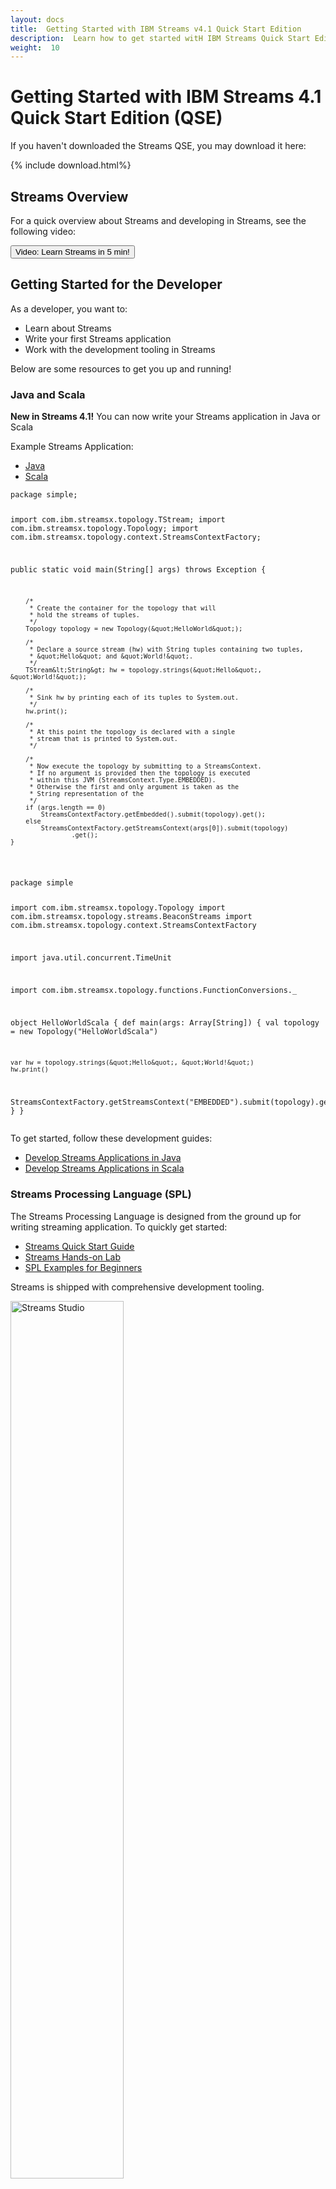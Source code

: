 ```yaml
---
layout: docs
title:  Getting Started with IBM Streams v4.1 Quick Start Edition
description:  Learn how to get started witH IBM Streams Quick Start Edition
weight:  10
---
```


# Getting Started with IBM Streams 4.1 Quick Start Edition (QSE)

If you haven't downloaded the Streams QSE, you may download it here:

{% include download.html%}

## Streams Overview

For a quick overview about Streams and developing in Streams, see the following video:

<button class="btn btn-primary btn-md" data-toggle="modal" data-target="#learnStreams">
Video:  Learn Streams in 5 min!
</button>

## Getting Started for the Developer

As a developer, you want to:

* Learn about Streams
* Write your first Streams application
* Work with the development tooling in Streams

Below are some resources to get you up and running!

### Java and Scala

<div class="alert alert-success" role="alert"><b>New in Streams 4.1!</b>  You can now write your Streams application in Java or Scala</div>

Example Streams Application:

<ul class="nav nav-tabs">
  <li class="active"><a data-toggle="tab" href="#java-0">Java</a></li>
  <li><a data-toggle="tab" href="#scala-0">Scala</a></li>
</ul>

<div class="tab-content">
  <div id="java-0" class="tab-pane fade in active">
<pre><code>package simple;

import com.ibm.streamsx.topology.TStream;
import com.ibm.streamsx.topology.Topology;
import com.ibm.streamsx.topology.context.StreamsContextFactory;

public static void main(String[] args) throws Exception {

        /*
         * Create the container for the topology that will
         * hold the streams of tuples.
         */
        Topology topology = new Topology(&quot;HelloWorld&quot;);

        /*
         * Declare a source stream (hw) with String tuples containing two tuples,
         * &quot;Hello&quot; and &quot;World!&quot;.
         */
        TStream&lt;String&gt; hw = topology.strings(&quot;Hello&quot;, &quot;World!&quot;);

        /*
         * Sink hw by printing each of its tuples to System.out.
         */
        hw.print();

        /*
         * At this point the topology is declared with a single
         * stream that is printed to System.out.
         */

        /*
         * Now execute the topology by submitting to a StreamsContext.
         * If no argument is provided then the topology is executed
         * within this JVM (StreamsContext.Type.EMBEDDED).
         * Otherwise the first and only argument is taken as the
         * String representation of the
         */
        if (args.length == 0)
            StreamsContextFactory.getEmbedded().submit(topology).get();
        else
            StreamsContextFactory.getStreamsContext(args[0]).submit(topology)
                    .get();
    }
</code></pre>   
  </div>
  <div id="scala-0" class="tab-pane fade">
<pre><code>package simple

import com.ibm.streamsx.topology.Topology
import com.ibm.streamsx.topology.streams.BeaconStreams
import com.ibm.streamsx.topology.context.StreamsContextFactory

import java.util.concurrent.TimeUnit

import com.ibm.streamsx.topology.functions.FunctionConversions._

object HelloWorldScala {
  def main(args: Array[String]) {
    val topology = new Topology(&quot;HelloWorldScala&quot;)

    var hw = topology.strings(&quot;Hello&quot;, &quot;World!&quot;)    
    hw.print()

   StreamsContextFactory.getStreamsContext(&quot;EMBEDDED&quot;).submit(topology).get()
  }
}
</code></pre>
  </div>
</div>

To get started, follow these development guides:

* [Develop Streams Applications in Java](../java/java-appapi-devguide)
* [Develop Streams Applications in Scala](https://github.com/IBMStreams/streamsx.topology/wiki/Scala-Support)


### Streams Processing Language (SPL)

The Streams Processing Language is designed from the ground up for writing streaming application.  To quickly get started:

* [Streams Quick Start Guide](https://developer.ibm.com/streamsdev/?p=5686)
* [Streams Hands-on Lab](https://developer.ibm.com/streamsdev/docs/introductory-lab-for-streams-4-0-1/)
* [SPL Examples for Beginners](https://developer.ibm.com/streamsdev/docs/spl-examples-beginners/)

Streams is shipped with comprehensive development tooling.

<img src="/streamsx.documentation/images/qse/streamsStudio.jpg" alt="Streams Studio" style="width: 60%;"/>

To learn about how to develop using Streams Studio (our drag-and-drop IDE):

* [Streams Studio Quick Start Guide](https://developer.ibm.com/streamsdev/docs/studio-quick-start/)

<!-- Launch video in modal dialog -->
<button class="btn btn-primary btn-md" data-toggle="modal" data-target="#streamsStudioInAction">
Video:  Streams Studio in Action!
</button>

### Writing Java Operators

If you have existing Java code, you may easily reuse your code by writing a Java operator or native Java functions.

* [Java Operator Development Guide](../java/java-op-dev-guide/)

### SparkMLLib in Streams

<div class="alert alert-success" role="alert"><b>New in Streams 4.1!</b>  You can now now reuse your SparkMLLib models and analytics in Streams.</div>

To get started, follow this development guide:

* [SparkMLLib Getting Started Guide](https://developer.ibm.com/streamsdev/docs/getting-started-with-the-spark-mllib-toolkit/)

## Getting Started for the Data Engineer

As a Data Engineer, you are responsible for:

* Designing, building, and managing data and analytic systems to ensure they are secure, reliable, and scalable
* Making all data, including data in motion, available for analysis by other team members such as data scientists and developers
* Capturing data in motion and integrating it with data at rest
* Leveraging the newest technologies for stream computing

Below are some resources to help you get started.

### Integrating with Streams

Streams is shipped with many toolkits out of the box to enable integration with some of the most popular systems like HDFS, HBase, Kafka, Active MQ and more.  To learn about the set of toolkits that are shipped as part of the Streams product, refer to the [Product Toolkits Overview](https://developer.ibm.com/streamsdev/docs/product-toolkits-overview/)

[IBMStreams on Github](https://github.com/ibmstreams) provides a platform enabling Streams to rapidly deliver our support to emgerging technologies to you.  It is also a place for us to share sample applications and helpful utilities.  For a list of open-source projects hosted on Github, see: [IBM Streams Github Projects Overview](https://developer.ibm.com/streamsdev/docs/github-projects-overview/)

### Integration with IBM InfoSphere Data Governance Catalog
<div class="alert alert-success" role="alert"><b>New in Streams 4.1!</b>  Integration with the IBM InfoSphere Data Governance Catalog eanbles you to manage and govern your data.</div>

With this support, developers can easily discover the data and schema that are available for use.  By building data lineage with your Streams application, you can quickly see and control how data is consumed.
To get started, refer to  [Streams Governance Quickstart Guide](../governance/governance-quickstart/)

### Cybersecurity Toolkit

<div class="alert alert-success" role="alert"><b>New in Streams 4.1!</b>  Cybersecurity toolkt can protect your systems from cyber threats.</div>

The Cybersecurity Toolkit provides operators that are capable of analyzing network traffic and detecting suspicious behaviour. For more information on using the Cybersecurity Toolkit, refer to [Cybersecurity Getting Started Guide](../cybersecurity/cybersecurity-getting-started/)

### Streams and SPSS

SPSS is analytic predictive software enabling you to build predictive model from your data.  Your application may perform real-time predictive scoring by running these predictive models using the SPSS operators.

To learn about Streams can integrate with SPSS:  [Streams and SPSS Lab](https://developer.ibm.com/streamsdev/docs/spss-analytics-toolkit-lab/).

### Streams Domain Management and Administration

Streams Console is the web-based administration console for monitoring and managing your Streams domain.

<div class="alert alert-success" role="alert">
<b>New in Streams 4.1! </b>Customizable Dashboard in Streams Console.</div>

Prior to Streams 4.1, the Streams Console dashboard contained a fixed set of widgets.  With the latest release, you can now create customized dashboards to monitor your Streams domain, instances and applications.

<img src="/streamsx.documentation/images/qse/Application-Dashboard-4.1.png" alt="Streams Console" style="width: 60%;"/>

To familiarize yourself with the Streams Console, see this video:

<button class="btn btn-primary btn-md" data-toggle="modal" data-target="#streamsConsole">
Video:  Streams Console Navigation
</button>

## Getting Started for the Business User

As a business user, you need to:

* Identify patterns, trends, risks and opportunities in data
* Build predictive analytic models
* Use visualization tools to explore and uncover high value data.

Below are some resources to help you get started.

### Streams and Microsoft Excel

<img src="/streamsx.documentation/images/qse/BargainIndex1.jpg" alt="Streams and Excel" style="width: 60%;"/>

IBM Streams integrates with Microsoft Excel, allowing you to see, analyze and visulize live streaming data in an Excel worksheet.  This article helps you get started:  [Streams for Microsoft Excel](https://developer.ibm.com/streamsdev/docs/streams-4-0-streams-for-microsoft-excel/)

In the following demo, we demonstrate how you may build a marketing dashboard from real-time data using Excel.

<button class="btn btn-primary btn-md" data-toggle="modal" data-target="#streamsAndExcel">
Video:  Streams and Excel Demo
</button>

## Streams Community
The following Streams resources can help you connect with the Streams community and get support when you need it:

* **[StreamsDev](https://developer.ibm.com/streamsdev/)** - This resource is a developer-to-developer website maintained by the Streams Development Team.  It contains many useful articles and getting started material.  Check back often for new articles, tips and best practises to this website.
* **[Streams Forum](https://www.ibmdw.net/answers/questions/?community=streamsdev&sort=newest&refine=none)** - This forum enables you to ask, and get answers to your questions, related to IBM Streams. If you have questions, start here.
* **[IBMStreams on Github](http://ibmstreams.github.io)** - Streams is shipped with many useful toolkits out of the box.  IBMStreams on Github  contains many open-source toolkits.  For a list of available toolkits available on Github, see this web page:  [IBMStreams Github Toolkits](https://developer.ibm.com/streamsdev/docs/github-projects-overview/).
* **[IBM Streams Support](http://www.ibm.com/support/entry/portal/Overview/Software/Information_Management/InfoSphere_Streams)** - This website provides information about IBM Streams downloads, technical support tools, documentation, and other resources.
* **[IBM Streams Product Site](http://www.ibm.com/analytics/us/en/technology/stream-computing/)** - This website provides a broad range of information and resources about Streams and related topics.


<!-- Modal -->
<div class="modal fade" id="learnStreams" tabindex="-1" role="dialog" aria-labelledby="learn-streams-in-5-min" aria-hidden="true">
  <div class="modal-dialog">
    <div class="modal-content">
      <div class="modal-header">
        <button type="button" class="close" data-dismiss="modal" aria-hidden="true">&times;</button>
        <h4 class="modal-title" id="learn-streams-in-5-min">Learn Streams in 5 Min</h4>
      </div>
      <div class="modal-body">
        <iframe width="480" height="298" src="https://www.youtube.com/embed/HLHGRy7Hif4" frameborder="0" allowfullscreen></iframe>
      </div>
      <div class="modal-footer">
        <button type="button" class="btn btn-default" data-dismiss="modal">Close</button>
      </div>
    </div>
  </div>
</div>

<div class="modal fade" id="streamsStudioInAction" tabindex="-1" role="dialog" aria-labelledby="streams-studio-in-action" aria-hidden="true">
  <div class="modal-dialog">
    <div class="modal-content">
      <div class="modal-header">
        <button type="button" class="close" data-dismiss="modal" aria-hidden="true">&times;</button>
        <h4 class="modal-title" id="streams-studio-in-action">Streams Studio in Action</h4>
      </div>
      <div class="modal-body">
		<iframe width="480" height="298" src="https://www.youtube.com/embed/ir_nUv4maL4" frameborder="0" allowfullscreen></iframe>
      </div>
      <div class="modal-footer">
        <button type="button" class="btn btn-default" data-dismiss="modal">Close</button>
      </div>
    </div>
  </div>
</div>

<div class="modal fade" id="streamsAndExcel" tabindex="-1" role="dialog" aria-labelledby="streams-and-excel" aria-hidden="true">
  <div class="modal-dialog">
    <div class="modal-content">
      <div class="modal-header">
        <button type="button" class="close" data-dismiss="modal" aria-hidden="true">&times;</button>
        <h4 class="modal-title" id="streams-and-excel">Streams and Excel</h4>
      </div>
      <div class="modal-body">
		<iframe width="480" height="298" src="https://www.youtube.com/embed/8hzMXFBw7ns" frameborder="0" allowfullscreen></iframe>
      </div>
      <div class="modal-footer">
        <button type="button" class="btn btn-default" data-dismiss="modal">Close</button>
      </div>
    </div>
  </div>
</div>

<div class="modal fade" id="streamsConsole" tabindex="-1" role="dialog" aria-labelledby="streams-console" aria-hidden="true">
  <div class="modal-dialog">
    <div class="modal-content">
      <div class="modal-header">
        <button type="button" class="close" data-dismiss="modal" aria-hidden="true">&times;</button>
        <h4 class="modal-title" id="streams-console">Streams Console Navigation</h4>
      </div>
      <div class="modal-body">
		<iframe width="480" height="298" src="https://www.youtube.com/embed/wkt5k9TCaiw" frameborder="0" allowfullscreen></iframe>
      </div>
      <div class="modal-footer">
        <button type="button" class="btn btn-default" data-dismiss="modal">Close</button>
      </div>
    </div>
  </div>
</div>
